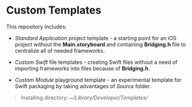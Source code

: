Custom Templates
================

This repository includes:

- *Standard Application* project template - a starting point for an iOS project without the **Main.storyboard** and containing **Bridging.h** file to centralize all of needed frameworks.

- *Custom Swift* file templates - creating Swift files without a need of importing frameworks into files because of **Bridging.h**.

- *Custom Module* playground template - an experimental template for Swift packaging by taking advantages of *Source* folder.

> Installing directory: *~/Library/Developer/Templates/*
